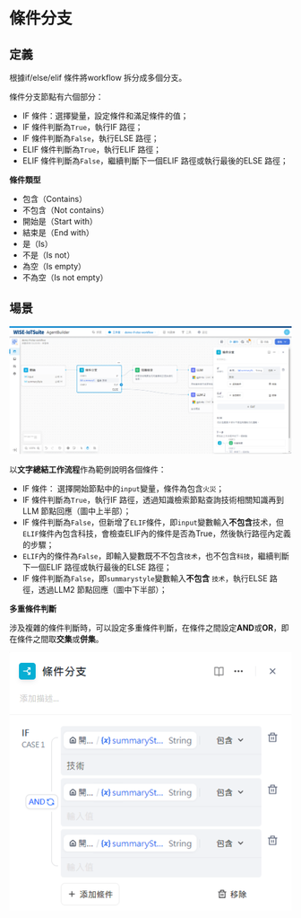 # 條件分支
## 定義
根據if/else/elif 條件將workflow 拆分成多個分支。

條件分支節點有六個部分：
- IF 條件：選擇變量，設定條件和滿足條件的值；
- IF 條件判斷為```True```，執行IF 路徑；
- IF 條件判斷為```False```，執行ELSE 路徑；
- ELIF 條件判斷為```True```，執行ELIF 路徑；
- ELIF 條件判斷為```False```，繼續判斷下一個ELIF 路徑或執行最後的ELSE 路徑；

**條件類型**
- 包含（Contains）
- 不包含（Not contains）
- 開始是（Start with）
- 結束是（End with）
- 是（Is）
- 不是（Is not）
- 為空（Is empty）
- 不為空（Is not empty）

## 場景

![條件分支範例](/工作流程/節點說明/images/條件分支範例.png)

以**文字總結工作流程**作為範例說明各個條件：
- IF 條件： 選擇開始節點中的```input```變量，條件為包含```火災```；
- IF 條件判斷為```True```，執行IF 路徑，透過知識檢索節點查詢技術相關知識再到LLM 節點回應（圖中上半部）；
- IF 條件判斷為```False```，但新增了```ELIF```條件，即```input```變數輸入**不包含**技术，但```ELIF```條件內包含科技，會檢查ELIF內的條件是否為True，然後執行路徑內定義的步驟；
- ```ELIF```內的條件為```False```，即輸入變數既不不包含```技术```，也不包含```科技```，繼續判斷下一個ELIF 路徑或執行最後的ELSE 路徑；
- IF 條件判斷為```False```，即```summarystyle```變數輸入**不包含** ```技术```，執行ELSE 路徑，透過LLM2 節點回應（圖中下半部）；

**多重條件判斷**

涉及複雜的條件判斷時，可以設定多重條件判斷，在條件之間設定**AND**或**OR**，即在條件之間取**交集**或**併集**。

![多重條件判斷](/工作流程/節點說明/images/多重條件判斷.png)